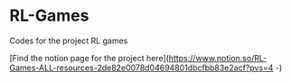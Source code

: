 # RL-Games
Codes for the project RL games

[Find the notion page for the project here](https://www.notion.so/RL-Games-ALL-resources-2de82e0078d04694801dbcfbb83e2acf?pvs=4   -) 
